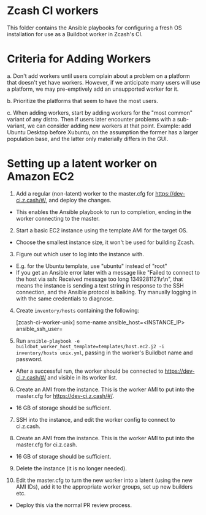 # Zcash CI workers

This folder contains the Ansible playbooks for configuring a fresh OS
installation for use as a Buildbot worker in Zcash's CI.

# Criteria for Adding Workers

a. Don't add workers until users complain about a problem on a platform that
   doesn't yet have workers. However, if we anticipate many users will use a
   platform, we may pre-emptively add an unsupported worker for it.

b. Prioritize the platforms that seem to have the most users.

c. When adding workers, start by adding workers for the "most common" variant of
   any distro. Then if users later encounter problems with a sub-variant, we can
   consider adding new workers at that point. Example: add Ubuntu Desktop before
   Xubuntu, on the assumption the former has a larger population base, and the
   latter only materially differs in the GUI.

# Setting up a latent worker on Amazon EC2

1. Add a regular (non-latent) worker to the master.cfg for https://dev-ci.z.cash/#/, and
   deploy the changes.
  - This enables the Ansible playbook to run to completion, ending in the worker
    connecting to the master.

2. Start a basic EC2 instance using the template AMI for the target OS.
  - Choose the smallest instance size, it won't be used for building Zcash.

3. Figure out which user to log into the instance with.
  - E.g. for the Ubuntu template, use "ubuntu" instead of "root"
  - If you get an Ansible error later with a message like "Failed to connect to
    the host via ssh: Received message too long 1349281121\r\n", that means the
    instance is sending a text string in response to the SSH connection, and the
    Ansible protocol is balking. Try manually logging in with the same
    credentials to diagnose.

4. Create `inventory/hosts` containing the following:

    [zcash-ci-worker-unix]
    some-name ansible_host=<INSTANCE_IP> ansible_ssh_user=<USERNAME>

5. Run `ansible-playbook -e buildbot_worker_host_template=templates/host.ec2.j2 -i inventory/hosts unix.yml`,
   passing in the worker's Buildbot name and password.
  - After a successful run, the worker should be connected to https://dev-ci.z.cash/#/ and
    visible in its worker list.

6. Create an AMI from the instance. This is the worker AMI to put into the
   master.cfg for https://dev-ci.z.cash/#/.
  - 16 GB of storage should be sufficient.

7. SSH into the instance, and edit the worker config to connect to ci.z.cash.

8. Create an AMI from the instance. This is the worker AMI to put into the
   master.cfg for ci.z.cash.
  - 16 GB of storage should be sufficient.

9. Delete the instance (it is no longer needed).

10. Edit the master.cfg to turn the new worker into a latent (using the new AMI
    IDs), add it to the appropriate worker groups, set up new builders etc.
  - Deploy this via the normal PR review process.
